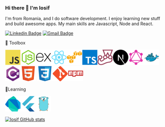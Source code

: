 ### Hi there 👋 I'm Iosif

I'm from Romania, and I do software development. I enjoy learning new stuff and build awesome apps. My main skills are Javascript, Node and React. 

[![Linkedin Badge](https://img.shields.io/badge/-Bujor_Iosif-blue?style=flat-square&logo=Linkedin&logoColor=white&link=https://www.linkedin.com/in/iosif-bujor-89465753//)](https://www.linkedin.com/in/iosif-bujor-89465753/) 
[![Gmail Badge](https://img.shields.io/badge/-bujoriosif@gmail.com-c14438?style=flat-square&logo=Gmail&logoColor=white&link=mailto:bujoriosif@gmail.com)](mailto:bujoriosif@gmail.com)

🧰 Toolbox

<img src="https://github.com/devicons/devicon/blob/master/icons/javascript/javascript-original.svg" alt="Javascript logo" width="50" height="50"/><img src="https://github.com/devicons/devicon/blob/master/icons/nodejs/nodejs-original.svg" alt="NodeJS logo" width="50" height="50"/><img src="https://github.com/devicons/devicon/blob/master/icons/express/express-original.svg" alt="Express logo" width="50" height="50"/><img src="https://github.com/devicons/devicon/blob/master/icons/react/react-original.svg" alt="React logo" width="50" height="50"/><img src="https://github.com/devicons/devicon/blob/master/icons/amazonwebservices/amazonwebservices-original.svg" alt="AWS logo" width="50" height="50"/><img src="https://github.com/devicons/devicon/blob/master/icons/typescript/typescript-original.svg" alt="TypeScript logo" width="50" height="50"/><img src="https://github.com/devicons/devicon/blob/master/icons/jest/jest-plain.svg" alt="Jest logo" width="50" height="50"/><img src="https://github.com/devicons/devicon/blob/master/icons/nextjs/nextjs-original.svg" alt="NextJS logo" width="50" height="50"/><img src="https://github.com/devicons/devicon/blob/master/icons/graphql/graphql-plain.svg" alt="GraphQL logo" width="50" height="50"/><img src="https://github.com/devicons/devicon/blob/master/icons/docker/docker-original.svg" alt="docker logo" width="50" height="50"/><img src="https://github.com/devicons/devicon/blob/master/icons/csharp/csharp-original.svg" alt="C sharp logo" width="50" height="50"/><img src="https://github.com/devicons/devicon/blob/master/icons/html5/html5-original.svg" alt="HTML 5 logo" width="50" height="50"/>
<img src="https://github.com/devicons/devicon/blob/master/icons/css3/css3-original.svg" alt="CSS3 logo" width="50" height="50"/><img src="https://github.com/devicons/devicon/blob/master/icons/git/git-original.svg" alt="Git logo" width="50" height="50"/><img src="https://github.com/devicons/devicon/blob/master/icons/npm/npm-original-wordmark.svg" alt="NPM logo" width="50" height="50"/>

🏫Learning


<img src="https://github.com/devicons/devicon/blob/master/icons/dart/dart-original.svg" alt="dart logo" width="50" height="50"/><img src="https://github.com/devicons/devicon/blob/master/icons/flutter/flutter-original.svg" alt="flutter logo" width="50" height="50"/><img src="https://github.com/devicons/devicon/blob/master/icons/go/go-original.svg" alt="Go logo" width="50" height="50"/>












[![Iosif GitHub stats](https://github-readme-stats.vercel.app/api?username=bujoriosif&count_private=true&show_icons=true)](https://github.com/anuraghazra/github-readme-stats)


